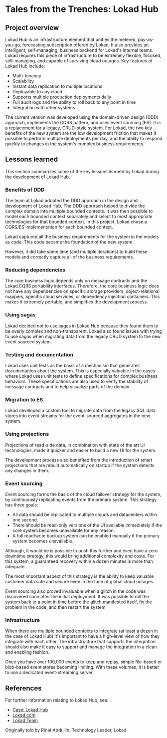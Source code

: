 # Tales from the Trenches: Lokad Hub

## Project overview

Lokad Hub is an infrastructure element that unifies the metered, pay-as-you-go, forecasting subscription offered by Lokad. It also provides an intelligent, self-managing, business backend for Lokad's internal teams.
Lokad requires this piece of infrastructure to be extremely flexible, focused, self-managing, and capable of surviving cloud outages. Key features of Lokad Hub include:

* Multi-tenancy
* Scalability
* Instant data replication to multiple locations
* Deployable to any cloud
* Supports multiple production deployments daily
* Full audit logs and the ability to roll back to any point in time
* Integration with other systems

The current version was developed using the domain-driven design (DDD) approach, implements the CQRS pattern, and uses event sourcing (ES). It is a replacement for a legacy, CRUD-style system.
For Lokad, the two key benefits of the new system are the low development friction that makes it possible to perform multiple deployments per day, and the ability to respond quickly to changes in the system's complex business requirements.

## Lessons learned

This section summarizes some of the key lessons learned by Lokad during the development of Lokad Hub.

### Benefits of DDD

The team at Lokad adopted the DDD approach in the design and development of Lokad Hub. The DDD approach helped to divide the complex domain into multiple bounded contexts. It was then possible to model each bounded context separately and select to most appropriate technologies for that bounded context. In this project, Lokad chose a CQRS/ES implementation for each bounded context.

Lokad captured all the business requirements for the system in the models as code. This code became the foundation of the new system.

However, it did take some time (and multiple iterations) to build these models and correctly capture all of the business requirements.

### Reducing dependencies

The core business logic depends only on message contracts and the Lokad.CQRS portability interfaces. Therefore, the core business logic does not have any dependencies on specific storage providers, object-relational mappers, specific cloud services, or dependency injection containers. This makes it extremely portable, and simplifies the development process.

### Using sagas

Lokad decided not to use sagas in Lokad Hub because they found them to be overly complex and non-transparent. Lokad also found issues with trying to use sagas when migrating data from the legacy CRUD system to the new event sourced system.

### Testing and documentation

Lokad uses unit tests as the basis of a mechanism that generates documentation about the system. This is especially valuable in the cases where Lokad uses unit tests to define specifications for complex business behaviors. These specifications are also used to verify the stability of message contracts and to help visualize parts of the domain.

### Migration to ES

Lokad developed a custom tool to migrate data from the legacy SQL data stores into event streams for the event-sourced aggregates in the new system.

### Using  projections

Projections of read-side data, in combination with state of the art UI technologies, made it quicker and easier to build a new UI for the system.

The development process also benefited from the introduction of smart projections that are rebuilt automatically on startup if the system detects any changes in them.

### Event sourcing 

Event sourcing forms the basis of the cloud failover strategy for the system, by continuously replicating events from the primary system. This strategy has three goals:

* All data should be replicated to multiple clouds and datacenters within one second.
* There should be read-only versions of the UI available immediately if the core system becomes unavailable for any reason.
* A full read/write backup system can be enabled manually if the primary system becomes unavailable.

Although, it would be is possible to push this further and even have a zero downtime strategy, this would bring additional complexity and costs. For this system, a guaranteed recovery within a dozen minutes is more than adequate.

The most important aspect of this strategy is the ability to keep valuable customer data safe and secure even in the face of global cloud outages.

Event sourcing also proved invaluable when a glitch in the code was discovered soon after the initial deployment. It was possible to roll the system back to a point in time before the glitch manifested itself, fix the problem in the code, and then restart the system

### Infrastructure

When there are multiple bounded contexts to integrate (at least a dozen in the case of Lokad Hub) it's important to have a high-level view of how they integrate with each other. The infrastructure that supports the integration should also make it easy to support and manage the integration in a clean and enabling fashion.

Once you have over 100,000 events to keep and replay, simple file-based or blob-based event stores becoming limiting. With these volumes, it is better to use a dedicated event-streaming server.

## References

For further information relating to Lokad Hub, see:

* [Case: Lokad Hub][lokadhub]
* [Lokad.com][lokadcom]
* [Lokad Team][lokadteam]

Originally told by Rinat Abdullin, Technology Leader, Lokad

[lokadhub]:     http://cqrsguide.com/case:lokad-hub
[lokadcom]:     http://www.lokad.com/
[lokadteam]:    http://www.lokad.com/aboutus.ashx
